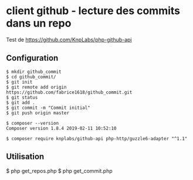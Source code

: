 # client github - lecture des commits dans un repo

Test de https://github.com/KnpLabs/php-github-api

## Configuration
```
$ mkdir github_commit
$ cd github_commit/
$ git init
$ git remote add origin https://github.com/fabrice1618/github_commit.git
$ git status
$ git add .
$ git commit -m "Commit initial"
$ git push origin master

$ composer --version
Composer version 1.8.4 2019-02-11 10:52:10

$ composer require knplabs/github-api php-http/guzzle6-adapter "^1.1"

```
## Utilisation
$ php get_repos.php
$ php get_commit.php